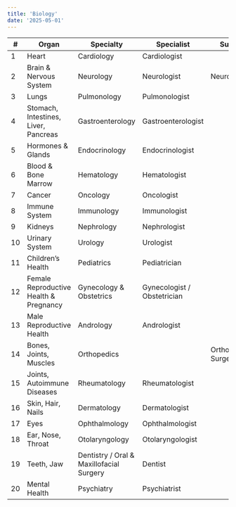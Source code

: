 ```yaml
---
title: 'Biology'
date: '2025-05-01'
---
```


| #   | Organ                                  | Specialty                                | Specialist                  | Surgeon            |
| --- | -------------------------------------- | ---------------------------------------- | --------------------------- | ------------------ |
| 1   | Heart                                  | Cardiology                               | Cardiologist                |                    |
| 2   | Brain & Nervous System                 | Neurology                                | Neurologist                 | Neurosurgeon       |
| 3   | Lungs                                  | Pulmonology                              | Pulmonologist               |                    |
| 4   | Stomach, Intestines, Liver, Pancreas   | Gastroenterology                         | Gastroenterologist          |                    |
| 5   | Hormones & Glands                      | Endocrinology                            | Endocrinologist             |                    |
| 6   | Blood & Bone Marrow                    | Hematology                               | Hematologist                |                    |
| 7   | Cancer                                 | Oncology                                 | Oncologist                  |                    |
| 8   | Immune System                          | Immunology                               | Immunologist                |                    |
| 9   | Kidneys                                | Nephrology                               | Nephrologist                |                    |
| 10  | Urinary System                         | Urology                                  | Urologist                   |                    |
| 11  | Children’s Health                      | Pediatrics                               | Pediatrician                |                    |
| 12  | Female Reproductive Health & Pregnancy | Gynecology & Obstetrics                  | Gynecologist / Obstetrician |                    |
| 13  | Male Reproductive Health               | Andrology                                | Andrologist                 |                    |
| 14  | Bones, Joints, Muscles                 | Orthopedics                              |                             | Orthopedic Surgeon |
| 15  | Joints, Autoimmune Diseases            | Rheumatology                             | Rheumatologist              |                    |
| 16  | Skin, Hair, Nails                      | Dermatology                              | Dermatologist               |                    |
| 17  | Eyes                                   | Ophthalmology                            | Ophthalmologist             |                    |
| 18  | Ear, Nose, Throat                      | Otolaryngology                           | Otolaryngologist            |                    |
| 19  | Teeth, Jaw                             | Dentistry / Oral & Maxillofacial Surgery | Dentist                     |                    |
| 20  | Mental Health                          | Psychiatry                               | Psychiatrist                |                    |
